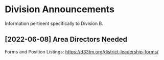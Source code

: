 # Division Announcements

Information pertinent specifically to Division B.

## [2022-06-08] Area Directors Needed

Forms and Position Listings: https://d33tm.org/district-leadership-forms/
